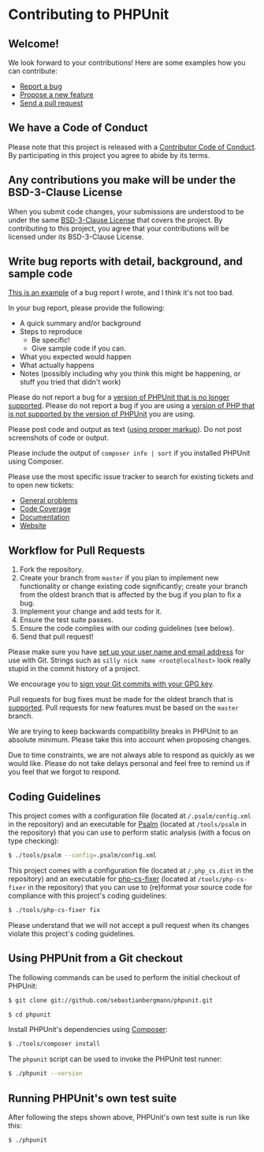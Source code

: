 # Contributing to PHPUnit

## Welcome!

We look forward to your contributions! Here are some examples how you can contribute:

* [Report a bug](https://github.com/sebastianbergmann/phpunit/issues/new?labels=type/bug&template=BUG.md)
* [Propose a new feature](https://github.com/sebastianbergmann/phpunit/issues/new?labels=type/enhancement&template=FEATURE_REQUEST.md)
* [Send a pull request](https://github.com/sebastianbergmann/phpunit/pulls)


## We have a Code of Conduct

Please note that this project is released with a [Contributor Code of Conduct](CODE_OF_CONDUCT.md). By participating in this project you agree to abide by its terms.


## Any contributions you make will be under the BSD-3-Clause License

When you submit code changes, your submissions are understood to be under the same [BSD-3-Clause License](https://github.com/sebastianbergmann/phpunit/blob/master/LICENSE) that covers the project. By contributing to this project, you agree that your contributions will be licensed under its BSD-3-Clause License.


## Write bug reports with detail, background, and sample code

[This is an example](https://github.com/sebastianbergmann/phpunit/issues/4376) of a bug report I wrote, and I think it's not too bad.

In your bug report, please provide the following:

* A quick summary and/or background
* Steps to reproduce
  * Be specific!
  * Give sample code if you can.
* What you expected would happen
* What actually happens
* Notes (possibly including why you think this might be happening, or stuff you tried that didn't work)

Please do not report a bug for a [version of PHPUnit that is no longer supported](https://phpunit.de/supported-versions.html). Please do not report a bug if you are using a [version of PHP that is not supported by the version of PHPUnit](https://phpunit.de/supported-versions.html) you are using.

Please post code and output as text ([using proper markup](https://guides.github.com/features/mastering-markdown/)). Do not post screenshots of code or output.

Please include the output of `composer info | sort` if you installed PHPUnit using Composer.

Please use the most specific issue tracker to search for existing tickets and to open new tickets:

* [General problems](https://github.com/sebastianbergmann/phpunit/issues)
* [Code Coverage](https://github.com/sebastianbergmann/php-code-coverage/issues)
* [Documentation](https://github.com/sebastianbergmann/phpunit-documentation-english/issues)
* [Website](https://github.com/sebastianbergmann/phpunit-website/issues)


## Workflow for Pull Requests

1. Fork the repository.
2. Create your branch from `master` if you plan to implement new functionality or change existing code significantly; create your branch from the oldest branch that is affected by the bug if you plan to fix a bug.
3. Implement your change and add tests for it.
4. Ensure the test suite passes.
5. Ensure the code complies with our coding guidelines (see below).
6. Send that pull request!

Please make sure you have [set up your user name and email address](https://git-scm.com/book/en/v2/Getting-Started-First-Time-Git-Setup) for use with Git. Strings such as `silly nick name <root@localhost>` look really stupid in the commit history of a project.

We encourage you to [sign your Git commits with your GPG key](https://docs.github.com/en/github/authenticating-to-github/signing-commits).

Pull requests for bug fixes must be made for the oldest branch that is [supported](https://phpunit.de/supported-versions.html). Pull requests for new features must be based on the `master` branch.

We are trying to keep backwards compatibility breaks in PHPUnit to an absolute minimum. Please take this into account when proposing changes.

Due to time constraints, we are not always able to respond as quickly as we would like. Please do not take delays personal and feel free to remind us if you feel that we forgot to respond.


## Coding Guidelines

This project comes with a configuration file (located at `/.psalm/config.xml` in the repository) and an executable for [Psalm](https://psalm.dev/) (located at `/tools/psalm` in the repository) that you can use to perform static analysis (with a focus on type checking):

```bash
$ ./tools/psalm --config=.psalm/config.xml
```

This project comes with a configuration file (located at `/.php_cs.dist` in the repository) and an executable for [php-cs-fixer](https://github.com/FriendsOfPHP/PHP-CS-Fixer) (located at `/tools/php-cs-fixer` in the repository) that you can use to (re)format your source code for compliance with this project's coding guidelines:

```bash
$ ./tools/php-cs-fixer fix
```

Please understand that we will not accept a pull request when its changes violate this project's coding guidelines.


## Using PHPUnit from a Git checkout

The following commands can be used to perform the initial checkout of PHPUnit:

```bash
$ git clone git://github.com/sebastianbergmann/phpunit.git

$ cd phpunit
```

Install PHPUnit's dependencies using [Composer](https://getcomposer.org/):

```bash
$ ./tools/composer install
```

The `phpunit` script can be used to invoke the PHPUnit test runner:

```bash
$ ./phpunit --version
```


## Running PHPUnit's own test suite

After following the steps shown above, PHPUnit's own test suite is run like this:

```bash
$ ./phpunit
```
